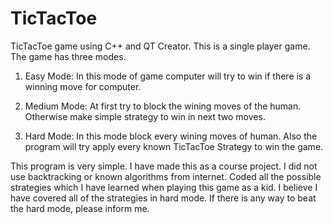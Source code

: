 # TicTacToe
TicTacToe game using C++ and QT Creator. This is a single player game. The game has three modes.

1. Easy Mode:
    In this mode of game computer will try to win if there is a winning move for computer.
    
2. Medium Mode:
    At first try to block the wining moves of the human. Otherwise make simple strategy to win in next two moves.

3. Hard Mode:
    In this mode block every wining moves of human. Also the program will try apply every known TicTacToe Strategy to win the game.
    

This program is very simple. I have made this as a course project. I did not use backtracking or known algorithms from internet. Coded all the possible strategies which I have learned when playing this game as a kid. I believe I have covered all of the strategies in hard mode. If there is any way to beat the hard mode, please inform me.
